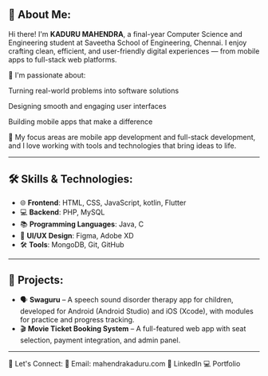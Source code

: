 ## 👋 About Me:
Hi there! I'm **KADURU MAHENDRA**,  a final-year Computer Science and Engineering student at Saveetha School of Engineering, Chennai.
I enjoy crafting clean, efficient, and user-friendly digital experiences — from mobile apps to full-stack web platforms.

🚀 I'm passionate about:

Turning real-world problems into software solutions

Designing smooth and engaging user interfaces

Building mobile apps that make a difference

🔧 My focus areas are mobile app development and full-stack development, and I love working with tools and technologies that bring ideas to life.

---

## 🛠️ Skills & Technologies:
- 🌐 **Frontend**: HTML, CSS, JavaScript, kotlin, Flutter  
- 💻 **Backend**: PHP, MySQL  
- 📚 **Programming Languages**: Java, C  
- 🎨 **UI/UX Design**: Figma, Adobe XD  
- 🛠️ **Tools**: MongoDB, Git, GitHub  

---

## 🚀 Projects:

- 🗣️ **Swaguru** – A speech sound disorder therapy app for children, developed for Android (Android Studio) and iOS (Xcode), with modules for practice and progress tracking.
-  🎬 **Movie Ticket Booking System** – A full-featured web app with seat selection, payment integration, and admin panel.  

---

🤝 Let's Connect:
💌 Email: mahendrakaduru.com
🔗 LinkedIn
💻 Portfolio

